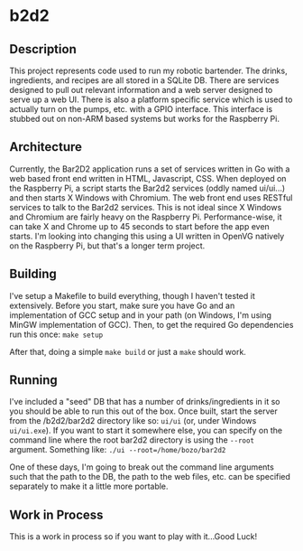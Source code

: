 # b2d2
## Description
This project represents code used to run my robotic bartender.  The drinks, ingredients, and recipes are all stored in a SQLite DB.  There are services designed to pull out relevant information and a web server designed to serve up a web UI.  There is also a platform specific service which is used to actually turn on the pumps, etc. with a GPIO interface.  This interface is stubbed out on non-ARM based systems but works for the Raspberry Pi.

## Architecture
Currently, the Bar2D2 application runs a set of services written in Go with a web based front end written in HTML, Javascript, CSS.  When deployed on the Raspberry Pi, a script starts the Bar2d2 services (oddly named ui/ui...) and then starts X Windows with Chromium.  The web front end uses RESTful services to talk to the Bar2d2 services.  This is not ideal since X Windows and Chromium are fairly heavy on the Raspberry Pi.  Performance-wise, it can take X and Chrome up to 45 seconds to start before the app even starts.  I'm looking into changing this using a UI written in OpenVG natively on the Raspberry Pi, but that's a longer term project.

## Building
I've setup a Makefile to build everything, though I haven't tested it extensively.  Before you start, make sure you have Go and an implementation of GCC setup and in your path (on Windows, I'm using MinGW implementation of GCC).  Then, to get the required Go dependencies run this once: `make setup`

After that, doing a simple `make build` or just a `make` should work.

## Running
I've included a "seed" DB that has a number of drinks/ingredients in it so you should be able to run this out of the box.  Once built, start the server from the /b2d2/bar2d2 directory like so:
`ui/ui` (or, under Windows `ui/ui.exe`).  If you want to start it somewhere else, you can specify on the command line where the root bar2d2 directory is using the `--root` argument.  Something like:
`./ui --root=/home/bozo/bar2d2`

One of these days, I'm going to break out the command line arguments such that the path to the DB, the path to the web files, etc. can be specified separately to make it a little more portable.

## Work in Process
This is a work in process so if you want to play with it...Good Luck!

